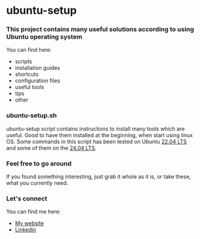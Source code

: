# ubuntu-setup

### This project contains many useful solutions according to using Ubuntu operating system


You can find here:
- scripts
- installation guides
- shortcuts
- configuration files
- useful tools
- tips
- other

### ubuntu-setup.sh
ubuntu-setup script contains instructions to install many tools which are useful. 
Good to have them installed at the beginning, when start using linux OS.
Some commands in this script has been tested on Ubuntu [22.04 LTS](https://releases.ubuntu.com/jammy/) and some of them on the [24.04 LTS](https://releases.ubuntu.com/noble/).

### Feel free to go around 
If you found something interesting, just grab it whole as it is, or take these, what you currently need.


### Let's connect
You can find me here: 
- [My website](https://maciejglownia.com/)
- [Linkedin](https://linkedin.com/in/maciejglownia)
